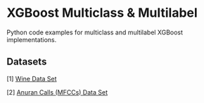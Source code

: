 # XGBoost Multiclass & Multilabel

Python code examples for multiclass and multilabel XGBoost implementations.

## Datasets

[1] [Wine Data Set](https://archive.ics.uci.edu/ml/datasets/Wine)

[2] [Anuran Calls (MFCCs) Data Set](https://archive.ics.uci.edu/ml/datasets/Anuran+Calls+%28MFCCs%29)
